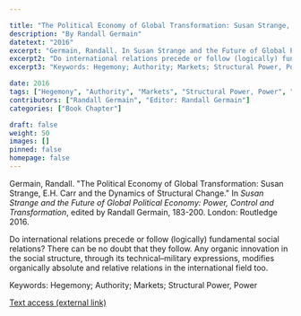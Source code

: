 ```yaml
---

title: "The Political Economy of Global Transformation: Susan Strange, E.H. Carr and the Dynamics of Structural Change"
description: "By Randall Germain"
datetext: "2016"
excerpt: "Germain, Randall. In Susan Strange and the Future of Global Political Economy: Power, Control and Transformation, edited by Randall Germain, 183-200. London: Routledge 2016."
excerpt2: "Do international relations precede or follow (logically) fundamental social relations? There can be no doubt that they follow. Any organic innovation in the social structure, through its technical–military expressions, modifies organically absolute and relative relations in the international field too."
excerpt3: "Keywords: Hegemony; Authority; Markets; Structural Power, Power"

date: 2016
tags: ["Hegemony", "Authority", "Markets", "Structural Power, Power", "Strange-Influenced Works", "2010's"]
contributors: ["Randall Germain", "Editor: Randall Germain"]
categories: ["Book Chapter"]

draft: false
weight: 50
images: []
pinned: false
homepage: false
---
```


Germain, Randall. "The Political Economy of Global Transformation: Susan Strange, E.H. Carr and the Dynamics of Structural Change." In *Susan Strange and the Future of Global Political Economy: Power, Control and Transformation*, edited by Randall Germain, 183-200. London: Routledge 2016.

Do international relations precede or follow (logically) fundamental social relations? There can be no doubt that they follow. Any organic innovation in the social structure, through its technical–military expressions, modifies organically absolute and relative relations in the international field too.

Keywords: Hegemony; Authority; Markets; Structural Power, Power

[Text access (external link)](https://www.worldcat.org/title/948603852)
